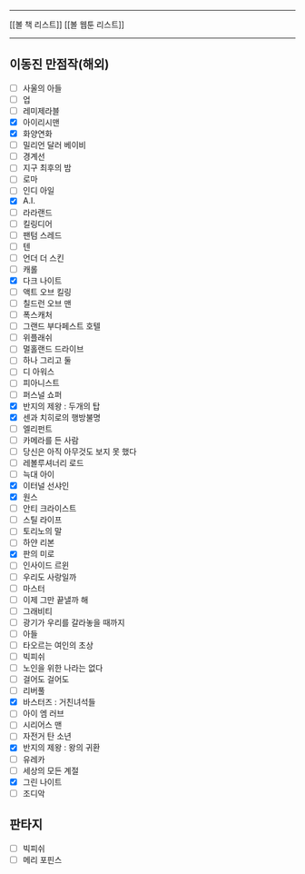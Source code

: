 ***
[[볼 책 리스트]]
[[볼 웹툰 리스트]]
*** 

## 이동진 만점작(해외) 
- [ ] 사울의 아들
- [ ] 업
- [ ] 레미제라블
- [x] 아이리시맨
- [x] 화양연화
- [ ] 밀리언 달러 베이비
- [ ] 경계선
- [ ] 지구 최후의 밤
- [ ] 로마
- [ ] 인디 아일
- [x] A.I.
- [ ] 라라랜드
- [ ] 킬링디어
- [ ] 팬텀 스레드
- [ ] 텐
- [ ] 언더 더 스킨
- [ ] 캐롤
- [x] 다크 나이트
- [ ] 액트 오브 킬링
- [ ] 칠드런 오브 맨
- [ ] 폭스캐처
- [ ] 그랜드 부다페스트 호텔
- [ ] 위플래쉬
- [ ] 멀홀랜드 드라이브
- [ ] 하나 그리고 둘
- [ ] 디 아워스
- [ ] 피아니스트
- [ ] 퍼스널 쇼퍼
- [x] 반지의 제왕 : 두개의 탑
- [x] 센과 치히로의 행방불명
- [ ] 엘리펀트
- [ ] 카메라를 든 사람
- [ ] 당신은 아직 아무것도 보지 못 했다
- [ ] 레볼루셔너리 로드
- [ ] 늑대 아이
- [x] 이터널 선샤인
- [x] 원스
- [ ] 안티 크라이스트
- [ ] 스틸 라이프
- [ ] 토리노의 말
- [ ] 하얀 리본
- [x] 판의 미로
- [ ] 인사이드 르윈
- [ ] 우리도 사랑일까
- [ ] 마스터
- [ ] 이제 그만 끝낼까 해
- [ ] 그래비티
- [ ] 광기가 우리를 갈라놓을 때까지
- [ ] 아들
- [ ] 타오르는 여인의 초상
- [ ] 빅피쉬
- [ ] 노인을 위한 나라는 없다
- [ ] 걸어도 걸어도
- [ ] 리버풀
- [x] 바스터즈 : 거친녀석들
- [ ] 아이 엠 러브
- [ ] 시리어스 맨
- [ ] 자전거 탄 소년
- [x] 반지의 제왕 : 왕의 귀환
- [ ] 유레카
- [ ] 세상의 모든 계절
- [x] 그린 나이트
- [ ] 조디악

## 판타지

- [ ] 빅피쉬
- [ ] 메리 포핀스